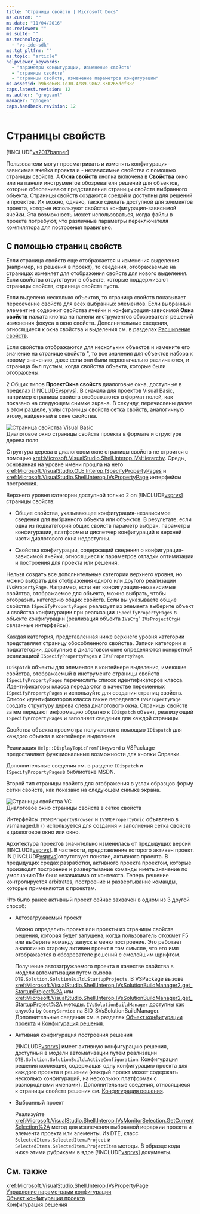 ```yaml
---
title: "Страницы свойств | Microsoft Docs"
ms.custom: ""
ms.date: "11/04/2016"
ms.reviewer: ""
ms.suite: ""
ms.technology: 
  - "vs-ide-sdk"
ms.tgt_pltfrm: ""
ms.topic: "article"
helpviewer_keywords: 
  - "параметры конфигурации, изменение свойств"
  - "страницы свойств"
  - "страницы свойств, изменение параметров конфигурации"
ms.assetid: b9b3e6e8-1e30-4c89-9862-330265dcf38c
caps.latest.revision: 12
ms.author: "gregvanl"
manager: "ghogen"
caps.handback.revision: 12
---
```

# Страницы свойств
[!INCLUDE[vs2017banner](../../code-quality/includes/vs2017banner.md)]

Пользователи могут просматривать и изменять конфигурация\-зависимая ячейка проекта и \- независимые свойства с помощью страницы свойств.  A **Окна свойств** кнопка включена в  **Свойства** окно или на панели инструментов обозревателя решений для объектов, которые обеспечивают представление страницы свойств выбранного объекта.  Страницы свойств создаются средой и доступны для решений и проектов.  Их можно, однако, также сделать доступной для элементов проекта, которые используют свойства конфигурация\-зависимой ячейки.  Эта возможность может использоваться, когда файлы в проекте потребуют, что различные параметры переключателя компилятора для построения правильно.  
  
## С помощью страниц свойств  
 Если страница свойств еще отображается и изменения выделения \(например, из решения в проект\), то сведения, отображаемые на страницах изменяет для отображения свойств для нового выделения.  Если свойства отсутствуют в объекте, которые поддерживают страницы свойств, страница свойств пуста.  
  
 Если выделено несколько объектов, то страница свойств показывает пересечение свойств для всех выбранных элементов.  Если выбранный элемент не содержит свойства ячейки и конфигурация\-зависимой **Окна свойств** нажата кнопка на панели инструментов обозревателя решений изменения фокуса в окно свойств.  Дополнительные сведения, относящиеся к окна свойства и выделения см. в разделах [Расширение свойств](../../extensibility/internals/extending-properties.md).  
  
 Если свойства отображаются для нескольких объектов и измените его значение на странице свойств ", то все значения для объектов набора к новому значению, даже если они были первоначально различаются, и страница был пустым, когда свойства объекта, которые были отображены.  
  
 2 Общих типов **ПроектОкна свойств** диалоговые окна, доступные в пределах  [!INCLUDE[vsprvs](../../code-quality/includes/vsprvs_md.md)].  В сначала для проектов Visual Basic, например страницы свойств отображаются в формат полей, как показано на следующем снимке экрана.  В секунду, перечислены далее в этом разделе, узлы страницы свойств сетка свойств, аналогичную этому, найденный в окне свойства.  
  
 ![Страница свойства Visual Basic](~/extensibility/internals/media/vsvbproppages.gif "vsVBPropPages")  
Диалоговое окно страницы свойств проекта в формате и структуре дерева поля  
  
 Структура дерева в диалоговом окне страницы свойств не строится с помощью <xref:Microsoft.VisualStudio.Shell.Interop.IVsHierarchy>.  Среды, основанная на уровне имени прошла на него <xref:Microsoft.VisualStudio.OLE.Interop.ISpecifyPropertyPages> и  <xref:Microsoft.VisualStudio.Shell.Interop.IVsPropertyPage> интерфейсы построения.  
  
 Верхнего уровня категории доступной только 2 on [!INCLUDE[vsprvs](../../code-quality/includes/vsprvs_md.md)] страницы свойств:  
  
-   Общие свойства, указывающее конфигурация\-независимое сведения для выбранного объекта или объектов.  В результате, если одна из подкатегорий общих свойств параметр выбран, параметры конфигурации, платформы и диспетчер конфигураций в верхней части диалогового окна недоступны.  
  
-   Свойства конфигурации, содержащий сведения о конфигурация\-зависимой ячейки, относящиеся к параметров отладки оптимизации и построения для проекта или решения.  
  
 Нельзя создать все дополнительные категории верхнего уровня, но можно выбрать для отображения одного или другого реализации `IVsPropertyPage`.  Например, если нет конфигурация\-независимые свойства, отображаемое для объекта, можно выбрать, чтобы отобразить категорию общих свойств.  Если вы указываете общие свойства `ISpecifyPropertyPages` реализует из элемента выберите объект и свойства конфигурации при реализации  `ISpecifyPropertyPages` в объекте конфигурации \(реализация объекта  `IVsCfg`"  `IVsProjectCfg`и связанные интерфейсы\).  
  
 Каждая категория, представленная ниже верхнего уровня категории представляет страницу обособленного свойства.  Записи категории и подкатегории, доступные в диалоговом окне определяются конкретной реализацией `ISpecifyPropertyPages` и  `IVsPropertyPage`.  
  
 `IDispatch` объекты для элементов в контейнере выделения, имеющие свойства, отображаемый в инструменте страницы свойств  `ISpecifyPropertyPages` перечислить список идентификаторов класса.  Идентификаторы класса передаются в качестве переменных `ISpecifyPropertyPages` и используйте для создания страниц свойств.  Список идентификаторов класса также передается `IVsPropertyPage` создать структуру дерева слева диалогового окна.  Страницы свойств затем передают информацию обратно к `IDispatch` объект, реализующий  `ISpecifyPropertyPages` и заполняет сведения для каждой страницы.  
  
 Свойства объекта просмотра получаются с помощью `IDispatch` для каждого объекта в контейнере выделения.  
  
 Реализация `Help::DisplayTopicFromF1Keyword` в VSPackage предоставляет функциональные возможности для кнопки Справки.  
  
 Дополнительные сведения см. в разделе `IDispatch` и  `ISpecifyPropertyPages`в библиотеке MSDN.  
  
 Второй тип страницы свойств для отображения в узлах образцов форму сетки свойств, как показано на следующем снимке экрана.  
  
 ![Страницы свойства VC](~/extensibility/internals/media/vsvcproppages.gif "vsVCPropPages")  
Диалоговое окно страницы свойств в сетке свойств  
  
 Интерфейсы `IVSMDPropertyBrowser` и  `IVSMDPropertyGrid` объявлено в vsmanaged.h \(\) используется для создания и заполнения сетка свойств в диалоговое окно или окно.  
  
 Архитектура проектов значительно изменилась от предыдущих версий [!INCLUDE[vsprvs](../../code-quality/includes/vsprvs_md.md)].  В частности, представление которого активен проект.  IN [!INCLUDE[vsprvs](../../code-quality/includes/vsprvs_md.md)]отсутствует понятие, активного проекта.  В предыдущих средах разработки, активного проекта проектом, которые производят построение и развертывание команды иметь значение по умолчаниюTfи бы к независимо от контекста.  Теперь решение контролируется arbitrates, построение и развертывание команды, которые применяются к проектам.  
  
 Что было ранее активный проект сейчас захвачен в одном из 3 другой способ:  
  
-   Автозагружаемый проект  
  
     Можно определить проект или проекты из страницы свойств решения, которая будет запущена, когда пользователь отожмет F5 или выберите команду запуск в меню построение.  Это работает аналогично старому активен проект в том смысле, что его имя отображается в обозревателе решений с смелейшим шрифтом.  
  
     Получение автозагружаемого проекта в качестве свойства в модели автоматизации путем вызова `DTE.Solution.SolutionBuild.StartupProjects`.  В VSPackage вызове <xref:Microsoft.VisualStudio.Shell.Interop.IVsSolutionBuildManager2.get_StartupProject%2A> или  <xref:Microsoft.VisualStudio.Shell.Interop.IVsSolutionBuildManager2.get_StartupProject%2A> методы.  `IVsSolutionBuildManager` доступны как служба by  `QueryService` на SID\_SVsSolutionBuildManager.  Дополнительные сведения см. в разделах [Объект конфигурации проекта](../../extensibility/internals/project-configuration-object.md) и [Конфигурация решения](../../extensibility/internals/solution-configuration.md).  
  
-   Активная конфигурация построения решения  
  
     [!INCLUDE[vsprvs](../../code-quality/includes/vsprvs_md.md)] имеет активную конфигурацию решения, доступный в модели автоматизации путем реализации  `DTE.Solution.SolutionBuild.ActiveConfiguration`.  Конфигурация решения коллекция, содержащая одну конфигурацию проекта для каждого проекта в решении \(каждый проект может содержать несколько конфигураций, на нескольких платформах с разнородными именами\).  Дополнительные сведения, относящиеся к страницы свойств решения см. [Конфигурация решения](../../extensibility/internals/solution-configuration.md).  
  
-   Выбранный проект  
  
     Реализуйте <xref:Microsoft.VisualStudio.Shell.Interop.IVsMonitorSelection.GetCurrentSelection%2A> метод для извлечения выбранной иерархии проекта и элемента проекта или элементы.  Из DTE, класс `SelectedItems.SelectedItem.Project` и  `SelectedItems.SelectedItem.ProjectItem` методы.  В образце кода ниже этими рубриками в ядре [!INCLUDE[vsprvs](../../code-quality/includes/vsprvs_md.md)] документы.  
  
## См. также  
 <xref:Microsoft.VisualStudio.Shell.Interop.IVsPropertyPage>   
 [Управление параметрами конфигурации](../../extensibility/internals/managing-configuration-options.md)   
 [Объект конфигурации проекта](../../extensibility/internals/project-configuration-object.md)   
 [Конфигурация решения](../../extensibility/internals/solution-configuration.md)
